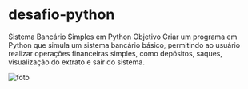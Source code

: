 # desafio-python
 Sistema Bancário Simples em Python Objetivo Criar um programa em Python que simula um sistema bancário básico, permitindo ao usuário realizar operações financeiras simples, como depósitos, saques, visualização do extrato e sair do sistema.

 
![foto](https://github.com/user-attachments/assets/7763a77c-887b-4796-8147-afdb2ee9db51)
